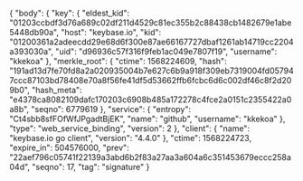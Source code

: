 {
  "body": {
    "key": {
      "eldest_kid": "01203ccbdf3d76a689c02df211d4529c81ec355b2c88438cb1482679e1abe5448db90a",
      "host": "keybase.io",
      "kid": "01200361a2adeecdd29e68d6f300e87ae66167727dbaf1261ab14719cc2204a393030a",
      "uid": "d96936c57f316f9feb1ac049e7807f19",
      "username": "kkekoa"
    },
    "merkle_root": {
      "ctime": 1568224609,
      "hash": "191ad13d7fe70fd8a2a020935004b7e627c6b9a918f309eb7319004fd057947ccc87103bd78408e70a8f56fe41df5d53662ffb6fcbc6d6c002df46c8f2d209b0",
      "hash_meta": "e4378ca8082109dafc170203c6908b485a172278c4fce2a0151c2355422a0a8b",
      "seqno": 6779619
    },
    "service": {
      "entropy": "Ct4sbb8sfFOfWfJPgadtBjEK",
      "name": "github",
      "username": "kkekoa"
    },
    "type": "web_service_binding",
    "version": 2
  },
  "client": {
    "name": "keybase.io go client",
    "version": "4.4.0"
  },
  "ctime": 1568224723,
  "expire_in": 504576000,
  "prev": "22aef796c05741f22139a3abd6b2f83a27aa3a604a6c351453679eccc258a04d",
  "seqno": 17,
  "tag": "signature"
}
